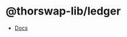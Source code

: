 # @thorswap-lib/ledger

- [Docs](https://docs.thorswap.finance/swapkit-docs/swapkit-sdk/wallets/ledger)
